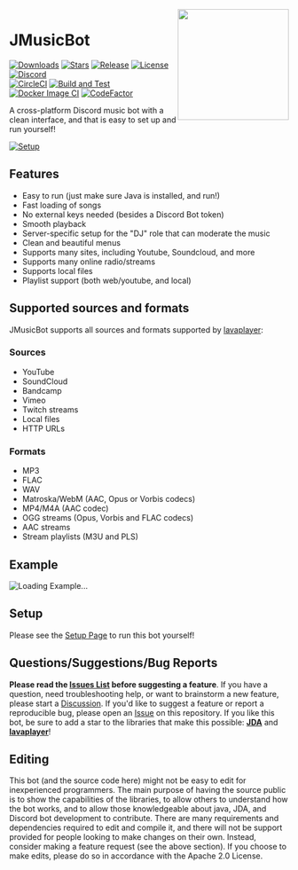 <img align="right" src="https://i.imgur.com/zrE80HY.png" height="200" width="200">

# JMusicBot

[![Downloads](https://img.shields.io/github/downloads/jagrosh/MusicBot/total.svg)](https://github.com/jagrosh/MusicBot/releases/latest)
[![Stars](https://img.shields.io/github/stars/jagrosh/MusicBot.svg)](https://github.com/jagrosh/MusicBot/stargazers)
[![Release](https://img.shields.io/github/release/jagrosh/MusicBot.svg)](https://github.com/jagrosh/MusicBot/releases/latest)
[![License](https://img.shields.io/github/license/jagrosh/MusicBot.svg)](https://github.com/jagrosh/MusicBot/blob/master/LICENSE)
[![Discord](https://discordapp.com/api/guilds/147698382092238848/widget.png)](https://discord.gg/0p9LSGoRLu6Pet0k)<br>
[![CircleCI](https://dl.circleci.com/status-badge/img/gh/jagrosh/MusicBot/tree/master.svg?style=svg)](https://dl.circleci.com/status-badge/redirect/gh/jagrosh/MusicBot/tree/master)
[![Build and Test](https://github.com/jagrosh/MusicBot/actions/workflows/build-and-test.yml/badge.svg)](https://github.com/jagrosh/MusicBot/actions/workflows/build-and-test.yml)
[![Docker Image CI](https://github.com/LynBean/Jagrosh-MusicBot/actions/workflows/docker-image.yml/badge.svg?branch=develop)](https://github.com/LynBean/Jagrosh-MusicBot/actions/workflows/docker-image.yml)
[![CodeFactor](https://www.codefactor.io/repository/github/jagrosh/musicbot/badge)](https://www.codefactor.io/repository/github/jagrosh/musicbot)

A cross-platform Discord music bot with a clean interface, and that is easy to set up and run yourself!

[![Setup](http://i.imgur.com/VvXYp5j.png)](https://jmusicbot.com/setup)

## Features

-   Easy to run (just make sure Java is installed, and run!)
-   Fast loading of songs
-   No external keys needed (besides a Discord Bot token)
-   Smooth playback
-   Server-specific setup for the "DJ" role that can moderate the music
-   Clean and beautiful menus
-   Supports many sites, including Youtube, Soundcloud, and more
-   Supports many online radio/streams
-   Supports local files
-   Playlist support (both web/youtube, and local)

## Supported sources and formats

JMusicBot supports all sources and formats supported by [lavaplayer](https://github.com/sedmelluq/lavaplayer#supported-formats):

### Sources

-   YouTube
-   SoundCloud
-   Bandcamp
-   Vimeo
-   Twitch streams
-   Local files
-   HTTP URLs

### Formats

-   MP3
-   FLAC
-   WAV
-   Matroska/WebM (AAC, Opus or Vorbis codecs)
-   MP4/M4A (AAC codec)
-   OGG streams (Opus, Vorbis and FLAC codecs)
-   AAC streams
-   Stream playlists (M3U and PLS)

## Example

![Loading Example...](https://i.imgur.com/kVtTKvS.gif)

## Setup

Please see the [Setup Page](https://jmusicbot.com/setup) to run this bot yourself!

## Questions/Suggestions/Bug Reports

**Please read the [Issues List](https://github.com/jagrosh/MusicBot/issues) before suggesting a feature**. If you have a question, need troubleshooting help, or want to brainstorm a new feature, please start a [Discussion](https://github.com/jagrosh/MusicBot/discussions). If you'd like to suggest a feature or report a reproducible bug, please open an [Issue](https://github.com/jagrosh/MusicBot/issues) on this repository. If you like this bot, be sure to add a star to the libraries that make this possible: [**JDA**](https://github.com/DV8FromTheWorld/JDA) and [**lavaplayer**](https://github.com/sedmelluq/lavaplayer)!

## Editing

This bot (and the source code here) might not be easy to edit for inexperienced programmers. The main purpose of having the source public is to show the capabilities of the libraries, to allow others to understand how the bot works, and to allow those knowledgeable about java, JDA, and Discord bot development to contribute. There are many requirements and dependencies required to edit and compile it, and there will not be support provided for people looking to make changes on their own. Instead, consider making a feature request (see the above section). If you choose to make edits, please do so in accordance with the Apache 2.0 License.
